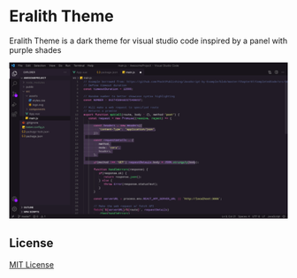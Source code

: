 # Eralith Theme

Eralith Theme is a dark theme for visual studio code inspired by a panel with purple shades

![Image](https://github.com/Danrley-Ruan-Saquetti/Eralith-Theme/blob/master/imgs/page-example.jpeg)

## License

[MIT License](https://github.com/Danrley-Ruan-Saquetti/Eralith-Theme/blob/master/LICENSE)